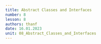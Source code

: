 ```yaml
---
title: Abstract Classes and Interfaces
number: 8
lesson: 8
authors: thanf
date: 16.01.2023
unit: 08_Abstract_Classes_and_Interfaces
---
```


